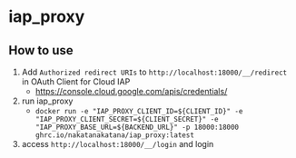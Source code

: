 # iap_proxy

## How to use

1. Add `Authorized redirect URIs` to `http://localhost:18000/__/redirect` in OAuth Client for Cloud IAP
   * https://console.cloud.google.com/apis/credentials/
2. run iap_proxy
   * `docker run -e "IAP_PROXY_CLIENT_ID=${CLIENT_ID}" -e "IAP_PROXY_CLIENT_SECRET=${CLIENT_SECRET}" -e "IAP_PROXY_BASE_URL=${BACKEND_URL}" -p 18000:18000 ghrc.io/nakatanakatana/iap_proxy:latest`
3. access `http://localhost:18000/__/login` and login
